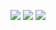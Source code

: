 <p align="center">
  <img src="https://github-readme-stats.vercel.app/api?username=Unam3dd&theme=dark&show_icons=true">
  <img src="https://github-readme-stats.vercel.app/api/top-langs/?username=Unam3dd&theme=dark&layout=compact&langs_count=10&hide=html,css">
  <img src="https://github-readme-stats.vercel.app/api/wakatime?username=@unam3dd&theme=dark">
</p>
